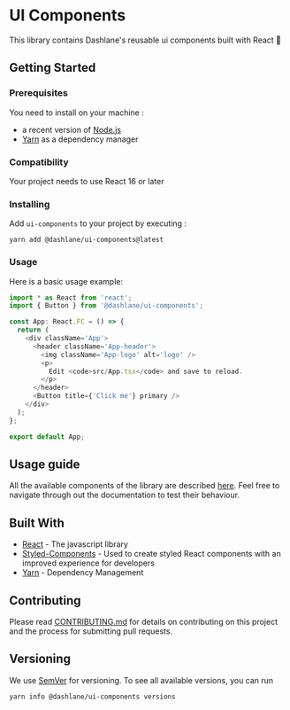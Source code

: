 # UI Components

This library contains Dashlane's reusable ui components built with React 🎉

## Getting Started

### Prerequisites

You need to install on your machine :

- a recent version of [Node.js](https://nodejs.org/)
- [Yarn](https://yarnpkg.com/lang/en/docs/install/#mac-stable) as a dependency manager

### Compatibility

Your project needs to use React 16 or later

### Installing

Add `ui-components` to your project by executing :

```
yarn add @dashlane/ui-components@latest
```

### Usage

Here is a basic usage example:

```typescript jsx
import * as React from 'react';
import { Button } from '@dashlane/ui-components';

const App: React.FC = () => {
  return (
    <div className='App'>
      <header className='App-header'>
        <img className='App-logo' alt='logo' />
        <p>
          Edit <code>src/App.tsx</code> and save to reload.
        </p>
      </header>
      <Button title={'Click me'} primary />
    </div>
  );
};

export default App;
```

## Usage guide

All the available components of the library are described [here](https://dashlane.github.io/ui-components/). Feel free to navigate through out the documentation to test their behaviour.

## Built With

- [React](https://reactjs.org/) - The javascript library
- [Styled-Components](https://www.styled-components.com/) - Used to create styled React components with an improved experience for developers
- [Yarn](https://yarnpkg.com/lang/en/docs/) - Dependency Management

## Contributing

Please read [CONTRIBUTING.md](https://gist.github.com/PurpleBooth/b24679402957c63ec426) for details on contributing on this project and the process for submitting pull requests.

## Versioning

We use [SemVer](http://semver.org/) for versioning. To see all available versions, you can run

```
yarn info @dashlane/ui-components versions
```
